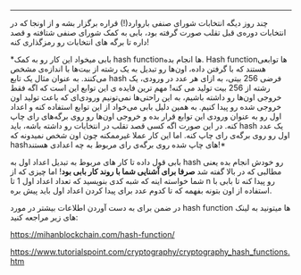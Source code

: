 ----------
چند روز دیگه انتخابات شورای صنفی باروارد(!) قراره برگزار بشه و از اونجا که در انتخابات دوره‌ی قبل تقلب صورت گرفته بود، بابی به کمک شورای صنفی شتافته و قصد داره تا برگه های انتخابات رو رمزگذاری کنه! 

\*بابی میخواد این کار رو به کمک hash function‌ها انجام بده. Hash functionها توابعی هستند که با گرفتن داده، اون‌ها رو تبدیل به یک رشته از بیت‌ها با اندازه‌ی مشخص می‌کنند. به عنوان مثال یک تابع hash فرضی 256 بیتی، به ازای هر عدد در ورودی، یک رشته از 256 بیت تولید می کنه!
مهم ترین فایده ی این توابع این است که اگه فقط خروجی اون‌ها رو داشته باشیم، به این راحتی‌ها نمی‌تونیم ورودی‌ای که باعث تولید اون خروجی شده رو پیدا کنیم.
به همین دلیل بابی می‌خواد از این توابع استفاده کنه و اعداد اول رو به عنوان ورودی این توابع قرار بده و خروجی اون‌ها رو روی برگه‌های رای چاپ کنه. در این صورت اگه کسی قصد تقلب در انتخابات رو داشته باشه، باید hash یک عدد اول رو روی برگه‌ی رای چاپ کنه. اما این کار عملا غیرممکنه چون اون شخص نمیدونه که hashهای چاپ شده روی برگه‌ی رای مربوط به چه اعدادی هستند!*

بابی قول داده تا کار های مربوط به تبدیل اعداد اول به hash رو خودش انجام بده یعنی مطالبی که در بالا گفته شد **صرفا برای آشنایی شما با روند کار بابی بود**! اما چیزی که از شما خواسته اینه که شبه کدی بنویسید که تعداد اعداد اول 1 تا n رو پیدا کنه تا بابی با استفاده از اون بتونه بفهمه که تا کدوم عدد برای پیدا کردن اعداد اول باید پیش بره.

در ضمن برای به دست آوردن اطلاعات بیشتر در مورد hash function ها میتونید به لینک های زیر مراجعه کنید:

https://mihanblockchain.com/hash-function/

https://www.tutorialspoint.com/cryptography/cryptography_hash_functions.htm
